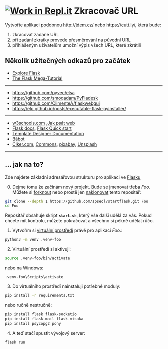 [![Work in Repl.it](https://classroom.github.com/assets/work-in-replit-14baed9a392b3a25080506f3b7b6d57f295ec2978f6f33ec97e36a161684cbe9.svg)](https://classroom.github.com/online_ide?assignment_repo_id=3681089&assignment_repo_type=AssignmentRepo)
Zkracovač URL
=========================

Vytvořte aplikaci podobnou <http://jdem.cz/> nebo <https://cutt.ly/>,
která bude:

1. zkracovat zadané URL
2. při zadání zkratky provede přesměrování na původní URL
3. přihlášeným uživatelům umožní výpis všech URL, které zkrátili



Několik užitečných odkazů pro začátek
------------------------------------------

[flask]: https://flask.palletsprojects.com

* [Explore Flask](https://exploreflask.com/)
* [The Flask Mega-Tutorial](https://blog.miguelgrinberg.com/post/the-flask-mega-tutorial-part-i-hello-world)
---------------------------------------------------------------------------
* <https://github.com/pyvec/elsa>
* <https://github.com/smoqadam/PyFladesk>
* <https://github.com/ClimenteA/flaskwebgui>
* <https://elc.github.io/posts/executable-flask-pyinstaller/>
---------------------------------------------------------------------------
* [w3schools.com](https://www.w3schools.com/) ,[Jak psát web](https://www.jakpsatweb.cz/) 
* [Flask docs][flask],  [Flask Quick start](https://flask.palletsprojects.com/quickstart/)
* [Template Designer Documentation](https://jinja.palletsprojects.com/templates/)
* [Bábot](https://www.blabot.cz/)
* [Clker.com](http://www.clker.com/), [Commons](https://commons.wikimedia.org),
  [pixabay](https://pixabay.com/), [Unsplash](https://unsplash.com/)
---------------------------------------------------------------------------

 ... jak na to?
 ------------------------

Zde najdete základní adresářovou strukturu pro aplikaci ve 
[Flasku][flask]

0. Dejme tomu že začínám nový projekt. Bude se jmenovat třeba *Foo*.
Můžete si [forknout](htts://help.github.com/articles/fork-a-repo/)
nebo prostě jen 
[naklonovat](https://help.github.com/articles/cloning-a-repository/)
tento repositář:


```bash
git clone --depth 1 https://github.com/spseol/startflask.git Foo
cd Foo
```
Repositář obsahuje skript **`start.sh`**, který vše další udělá za vás.
Pokud chcete mít kontrolu, můžete pokračovat a všechno si pěkně udělat růčo.

1. Vytvořím si [virtuální prostředí](https://virtualenv.pypa.io/en/stable/)
   právě pro aplikaci *Foo*.:

```bash
python3 -m venv .venv-foo
```

2. Virtuální prostředí si aktivuji:

```bash
source .venv-foo/bin/activate
```
nebo na Windows:
```
.venv-foo\Scripts\activate

```

3. Do virtuálního prostředí nainstaluji potřebné moduly:

```bash
pip install -r requirements.txt
```
nebo ručně nestručně:

```bash
pip install flask flask-socketio
pip install flask-mail flask-misaka
pip install psycopg2 pony
```


4. A teď stačí spustit vývojový server:

```
flask run
```

